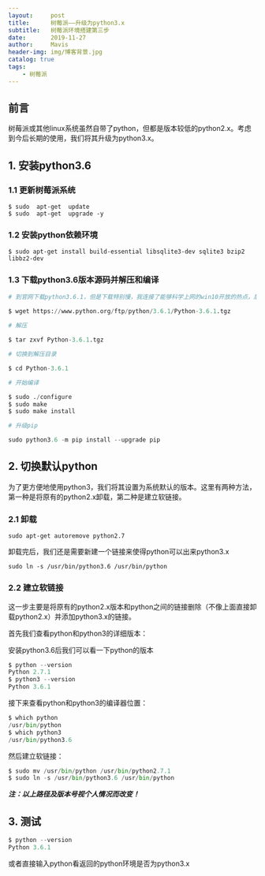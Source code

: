 ```yaml
---
layout:     post
title:      树莓派——升级为python3.x
subtitle:   树莓派环境搭建第三步
date:       2019-11-27
author:     Mavis
header-img: img/博客背景.jpg
catalog: true
tags:
    - 树莓派
---
```


## 前言

树莓派或其他linux系统虽然自带了python，但都是版本较低的python2.x。考虑到今后长期的使用，我们将其升级为python3.x。

## 1. 安装python3.6

### 1.1 更新树莓派系统

```
$ sudo  apt-get  update
$ sudo  apt-get  upgrade -y
```

### 1.2 安装python依赖环境

```
$ sudo apt-get install build-essential libsqlite3-dev sqlite3 bzip2 libbz2-dev
```

### 1.3 下载python3.6版本源码并解压和编译

```python
# 到官网下载python3.6.1，但是下载特别慢，我连接了能够科学上网的win10开放的热点，后续会更新如何让树莓派科学上网

$ wget https://www.python.org/ftp/python/3.6.1/Python-3.6.1.tgz
    
# 解压

$ tar zxvf Python-3.6.1.tgz

# 切换到解压目录

$ cd Python-3.6.1

# 开始编译

$ sudo ./configure 
$ sudo make 
$ sudo make install

# 升级pip

sudo python3.6 -m pip install --upgrade pip
```

## 2. 切换默认python

为了更方便地使用python3，我们将其设置为系统默认的版本。这里有两种方法，第一种是将原有的python2.x卸载，第二种是建立软链接。

### 2.1 卸载

`sudo apt-get autoremove python2.7`


卸载完后，我们还是需要新建一个链接来使得python可以出来python3.x

`sudo ln -s /usr/bin/python3.6 /usr/bin/python`

### 2.2 建立软链接

这一步主要是将原有的python2.x版本和python之间的链接删除（不像上面直接卸载python2.x）并添加python3.x的链接。

首先我们查看python和python3的详细版本：

安装python3.6后我们可以看一下python的版本

```python
$ python --version
Python 2.7.1
$ python3 --version
Python 3.6.1
```

接下来查看python和python3的编译器位置：

```python
$ which python
/usr/bin/python
$ which python3
/usr/bin/python3.6
```

然后建立软链接：

```python
$ sudo mv /usr/bin/python /usr/bin/python2.7.1
$ sudo ln -s /usr/bin/python3.6 /usr/bin/python
```

***注：以上路径及版本号视个人情况而改变！***

## 3. 测试

```python
$ python --version
Python 3.6.1
```

或者直接输入python看返回的python环境是否为python3.x
